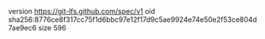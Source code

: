version https://git-lfs.github.com/spec/v1
oid sha256:8776ce8f317cc75f1d6bbc97e12f17d9c5ae9924e74e50e2f53ce804d7ae9ec6
size 596
